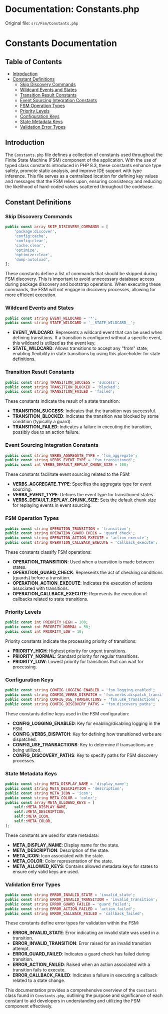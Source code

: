 # Documentation: Constants.php

Original file: `src/Fsm/Constants.php`

# Constants Documentation

## Table of Contents
- [Introduction](#introduction)
- [Constant Definitions](#constant-definitions)
  - [Skip Discovery Commands](#skip-discovery-commands)
  - [Wildcard Events and States](#wildcard-events-and-states)
  - [Transition Result Constants](#transition-result-constants)
  - [Event Sourcing Integration Constants](#event-sourcing-integration-constants)
  - [FSM Operation Types](#fsm-operation-types)
  - [Priority Levels](#priority-levels)
  - [Configuration Keys](#configuration-keys)
  - [State Metadata Keys](#state-metadata-keys)
  - [Validation Error Types](#validation-error-types)

## Introduction

The `Constants.php` file defines a collection of constants used throughout the Finite State Machine (FSM) component of the application. With the use of typed class constants introduced in PHP 8.3, these constants enhance type safety, promote static analysis, and improve IDE support with type inference. This file serves as a centralized location for defining key values and messages that the FSM relies upon, ensuring consistency and reducing the likelihood of hard-coded values scattered throughout the codebase.

## Constant Definitions

### Skip Discovery Commands

```php
public const array SKIP_DISCOVERY_COMMANDS = [
    'package:discover',
    'config:cache',
    'config:clear',
    'cache:clear',
    'optimize',
    'optimize:clear',
    'dump-autoload',
];
```

These constants define a list of commands that should be skipped during FSM discovery. This is important to avoid unnecessary database access during package discovery and bootstrap operations. When executing these commands, the FSM will not engage in discovery processes, allowing for more efficient execution.

### Wildcard Events and States

```php
public const string EVENT_WILDCARD = '*';
public const string STATE_WILDCARD = '__STATE_WILDCARD__';
```

- **EVENT_WILDCARD**: Represents a wildcard event that can be used when defining transitions. If a transition is configured without a specific event, this wildcard is utilized as the event key.
- **STATE_WILDCARD**: Allows transitions to accept any "from" state, enabling flexibility in state transitions by using this placeholder for state definitions.

### Transition Result Constants

```php
public const string TRANSITION_SUCCESS = 'success';
public const string TRANSITION_BLOCKED = 'blocked';
public const string TRANSITION_FAILED = 'failed';
```

These constants indicate the result of a state transition:
- **TRANSITION_SUCCESS**: Indicates that the transition was successful.
- **TRANSITION_BLOCKED**: Indicates the transition was blocked by some condition (typically a guard).
- **TRANSITION_FAILED**: Indicates a failure in executing the transition, possibly due to an action failure.

### Event Sourcing Integration Constants

```php
public const string VERBS_AGGREGATE_TYPE = 'fsm_aggregate';
public const string VERBS_EVENT_TYPE = 'fsm_transitioned';
public const int VERBS_DEFAULT_REPLAY_CHUNK_SIZE = 100;
```

These constants facilitate event sourcing related to the FSM:
- **VERBS_AGGREGATE_TYPE**: Specifies the aggregate type for event sourcing.
- **VERBS_EVENT_TYPE**: Defines the event type for transitioned states.
- **VERBS_DEFAULT_REPLAY_CHUNK_SIZE**: Sets the default chunk size for replaying events in event sourcing.

### FSM Operation Types

```php
public const string OPERATION_TRANSITION = 'transition';
public const string OPERATION_GUARD_CHECK = 'guard_check';
public const string OPERATION_ACTION_EXECUTE = 'action_execute';
public const string OPERATION_CALLBACK_EXECUTE = 'callback_execute';
```

These constants classify FSM operations:
- **OPERATION_TRANSITION**: Used when a transition is made between states.
- **OPERATION_GUARD_CHECK**: Represents the act of checking conditions (guards) before a transition.
- **OPERATION_ACTION_EXECUTE**: Indicates the execution of actions associated with transitions.
- **OPERATION_CALLBACK_EXECUTE**: Represents the execution of callbacks related to state transitions.

### Priority Levels

```php
public const int PRIORITY_HIGH = 100;
public const int PRIORITY_NORMAL = 50;
public const int PRIORITY_LOW = 10;
```

Priority constants indicate the processing priority of transitions:
- **PRIORITY_HIGH**: Highest priority for urgent transitions.
- **PRIORITY_NORMAL**: Standard priority for regular transitions.
- **PRIORITY_LOW**: Lowest priority for transitions that can wait for processing.

### Configuration Keys

```php
public const string CONFIG_LOGGING_ENABLED = 'fsm.logging.enabled';
public const string CONFIG_VERBS_DISPATCH = 'fsm.verbs.dispatch_transitioned_verb';
public const string CONFIG_USE_TRANSACTIONS = 'fsm.use_transactions';
public const string CONFIG_DISCOVERY_PATHS = 'fsm.discovery_paths';
```

These constants define keys used in the FSM configuration:
- **CONFIG_LOGGING_ENABLED**: Key for enabling/disabling logging in the FSM.
- **CONFIG_VERBS_DISPATCH**: Key for defining how transitioned verbs are dispatched.
- **CONFIG_USE_TRANSACTIONS**: Key to determine if transactions are being utilized.
- **CONFIG_DISCOVERY_PATHS**: Key to specify paths for FSM discovery processes.

### State Metadata Keys

```php
public const string META_DISPLAY_NAME = 'display_name';
public const string META_DESCRIPTION = 'description';
public const string META_ICON = 'icon';
public const string META_COLOR = 'color';
public const array META_ALLOWED_KEYS = [
    self::META_DISPLAY_NAME,
    self::META_DESCRIPTION,
    self::META_ICON,
    self::META_COLOR,
];
```

These constants are used for state metadata:
- **META_DISPLAY_NAME**: Display name for the state.
- **META_DESCRIPTION**: Description of the state.
- **META_ICON**: Icon associated with the state.
- **META_COLOR**: Color representation of the state.
- **META_ALLOWED_KEYS**: Contains allowed metadata keys for states to ensure only valid keys are used.

### Validation Error Types

```php
public const string ERROR_INVALID_STATE = 'invalid_state';
public const string ERROR_INVALID_TRANSITION = 'invalid_transition';
public const string ERROR_GUARD_FAILED = 'guard_failed';
public const string ERROR_ACTION_FAILED = 'action_failed';
public const string ERROR_CALLBACK_FAILED = 'callback_failed';
```

These constants define error types for validation within the FSM:
- **ERROR_INVALID_STATE**: Error indicating an invalid state was used in a transition.
- **ERROR_INVALID_TRANSITION**: Error raised for an invalid transition attempt.
- **ERROR_GUARD_FAILED**: Indicates a guard check has failed during transition.
- **ERROR_ACTION_FAILED**: Raised when an action associated with a transition fails to execute.
- **ERROR_CALLBACK_FAILED**: Indicates a failure in executing a callback related to a state change.

This documentation provides a comprehensive overview of the `Constants` class found in `Constants.php`, outlining the purpose and significance of each constant to aid developers in understanding and utilizing the FSM component effectively.